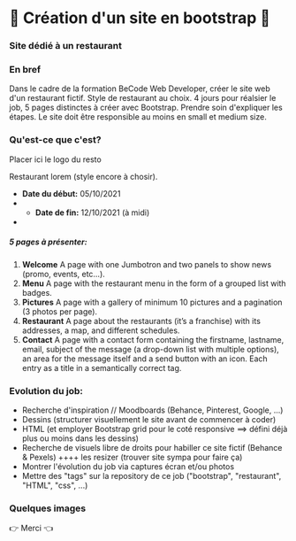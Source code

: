 # 🍛 Création d'un site en bootstrap 🍛
### Site dédié à un restaurant

### En bref 
Dans le cadre de la formation BeCode Web Developer, créer le site web d'un restaurant fictif. Style de restaurant au choix. 4 jours pour réalsier le job, 5 pages distinctes à créer avec Bootstrap. Prendre soin d'expliquer les étapes. Le site doit être responsible au moins en small et medium size. 


### Qu'est-ce que c'est?

Placer ici le logo du resto

Restaurant lorem (style encore à chosir).
* **Date du début:** 05/10/2021
* * **Date de fin:** 12/10/2021 (à midi)
* 
##### 5 pages à présenter:
1. **Welcome**
A page with one Jumbotron and two panels to show news (promo, events, etc…​).
2. **Menu**
A page with the restaurant menu in the form of a grouped list with badges.
3. **Pictures**
A page with a gallery of minimum 10 pictures and a pagination (3 photos per page).
4. **Restaurant**
A page about the restaurants (it’s a franchise) with its addresses, a map, and different schedules.
5. **Contact**
A page with a contact form containing the firstname, lastname, email, subject of the message (a drop-down list with multiple options), an area for the message itself and a send button with an icon. Each entry as a title in a semantically correct tag.

### Evolution du job:
* Recherche d'inspiration // Moodboards (Behance, Pinterest, Google, ...)
* Dessins (structurer visuellement le site avant de commencer à coder)
* HTML (et employer Bootstrap grid pour  le coté responsive ==> défini déjà plus ou moins dans les dessins)
* Recherche de visuels libre de droits pour habiller ce site fictif (Behance & Pexels) ++++ les resizer (trouver site sympa pour faire ça)
* Montrer l'évolution du job via captures écran et/ou photos
* Mettre des "tags" sur la repository de ce job ("bootstrap", "restaurant", "HTML", "css", ...)


### Quelques images 



👉 Merci 👈